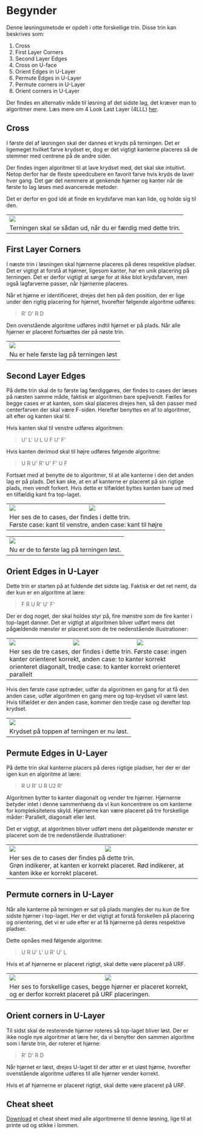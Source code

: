 ﻿# Begynder
Denne løsningsmetode er opdelt i otte forskellige trin. Disse trin kan beskrives som:

1. Cross
2. First Layer Corners
3. Second Layer Edges	
4. Cross on U-face	
5. Orient Edges in U-Layer
6. Permute Edges in U-Layer
7. Permute corners in U-Layer
8. Orient corners in U-Layer		

Der findes en alternativ måde til løsning af det sidste lag, det kræver man to algoritmer mere. Læs mere om 4 Look Last Layer (4LLL) [her](4lll.md).

## Cross
I første del af løsningen skal der dannes et kryds på terningen. Det er ligemeget hvilket farve krydset er, dog er det vigtigt kanterne placeres så de stemmer med centrene på de andre sider.
	
Der findes ingen algoritmer til at lave krydset med, det skal ske intuitivt. Netop derfor har de fleste speedcubere en favorit farve hvis kryds de laver hver gang. Det gør det nemmere at genkende hjørner og kanter når de første to lag løses med avancerede metoder.

Det er derfor en god idé at finde en krydsfarve man kan lide, og holde sig til den.

<table class="cube_table_content">	
	<tr>	
		<td class="cube_table_content_td">		
			<img src="images/beginner/rubiks_cube_cross_up.png" />	
		</td>
	</tr>	
	<tr>		
		<td class="cube_table_content_td">Terningen skal se sådan ud, når du er færdig med dette trin.</td>		
	</tr>		
</table>		
		
## First Layer Corners
I næste trin i løsningen skal hjørnerne placeres på deres respektive pladser. Det er vigtigt at forstå at hjørner, ligesom kanter, har en unik placering på terningen. Det er derfor vigtigt at sørge for at ikke blot krydsfarven, men også lagfarverne passer, når hjørnerne placeres.

Når et hjørne er identificeret, drejes det hen på den position, der er lige under den rigtig placering for hjørnet, hvorefter følgende algoritme udføres:

> R' D' R D

Den ovenstående algoritme udføres indtil hjørnet er på plads. Når alle hjørner er placeret fortsættes der på nøste trin.
		
<table class="cube_table_content">		
	<tr>
		<td class="cube_table_content_td">		
			<img src="images/beginner/rubiks_cube_first_layer_up.png" />		
		</td>
	<tr>
		<td class="cube_table_content_td">Nu er hele første lag på terningen løst</td>		
	</tr>		
</tr>		
</table>		
		
## Second Layer Edges
På dette trin skal de to første lag færdiggøres, der findes to cases der læses på næsten samme måde, faktisk er algoritmen bare spejlvendt. Fælles for begge cases er at kanten, som skal placeres drejes hen, så den passer med centerfarven der skal være F-siden. Herefter benyttes en af to algoritmer, alt efter og kanten skal til.	

Hvis kanten skal til venstre udføres algoritmen:
> U' L' U L U F U' F'
	
Hvis kanten derimod skal til højre udføres følgende algoritme:
> U R U' R' U' F' U F
		
Fortsæt med at benytte de to algoritmer, til at alle kanterne i den det anden lag er på plads. Det kan ske, at en af kanterne er placeret på sin rigtige plads, men vendt forkert. Hvis dette er tilfældet byttes kanten bare ud med en tilfældig kant fra top-laget.

<table class="cube_table_content">		
	<tr>		
		<td class="cube_table_content_td">		
			<img src="images/beginner/rubiks_cube_second_layer_edge_left.png" />		
		</td>		
		<td class="cube_table_content_td">		
			<img src="images/beginner/rubiks_cube_second_layer_edge_right.png" />		
		</td>		
	</tr>		
	<tr>		
		<td class="cube_table_content_td" colspan="2">Her ses de to cases, der findes i dette trin.<br />Første case: kant til venstre, anden case: kant til højre</td>		
	</tr>		
</table>

<table class="cube_table_content">		
	<tr>
		<td class="cube_table_content_td">		
			<img src="images/beginner/rubiks_cube_second_layer_complete.png" />		
		</td>		
	</tr>		
	<tr>		
		<td class="cube_table_content_td" colspan="2">Nu er de to første lag på terningen løst.</td>		
	</tr>		
</table>	

## Orient Edges in U-Layer
Dette trin er starten på at fuldende det sidste lag. Faktisk er det ret nemt, da der kun er en algoritme at lære:

> F R U R' U' F'

Der er dog noget, der skal holdes styr på, fire mønstre som de fire kanter i top-laget danner. Det er vigtigt at algoritmen bliver udført mens det pågældende mønster er placeret som de tre nedenstående illustrationer:

<table class="cube_table_content">		
	<tr>		
		<td class="cube_table_content_td">		
			<img src="images/beginner/rubiks_cube_top_layer_case_1.png" />		
		</td>		
		<td class="cube_table_content_td">		
			<img src="images/beginner/rubiks_cube_top_layer_case_2.png" />		
		</td>		
		<td class="cube_table_content_td">		
			<img src="images/beginner/rubiks_cube_top_layer_case_3.png" />		
		</td>		
	</tr>		
	<tr>		
		<td class="cube_table_content_td" colspan="3">Her ses de tre cases, der findes i dette trin. Første case: ingen kanter orienteret korrekt, anden case: to kanter korrekt orienteret diagonalt, tredje case: to kanter korrekt orienteret parallelt</td>		
	</tr>		
</table>

Hvis den første case optræder, udfør da algoritmen en gang for at få den anden case, udfør algoritmen en gang mere og top-krydset vil være løst. Hvis tilfældet er den anden case, kommer den tredje case og derefter top krydset.

<table class="cube_table_content">		
	<tr>
		<td class="cube_table_content_td">		
			<img src="images/beginner/rubiks_cube_top_cross_complete.png" />	
		</td>		
	</tr>		
	<tr>		
		<td class="cube_table_content_td">Krydset på toppen af terningen er nu løst.</td>		
	</tr>		
</table>		
		
## Permute Edges in U-Layer
På dette trin skal kanterne placers på deres rigtige pladser, her der er der igen kun en algoritme at lære:

> R U R' U R U2 R'

Algoritmen bytter to kanter diagonalt og vender tre hjørner. Hjørnerne betyder intet i denne sammenhæng da vi kun koncentrere os om kanterne for kompleksitetens skyld. Hjørnerne kan være placeret på tre forskellige måder: Parallelt, diagonalt eller løst.

Det er vigtigt, at algoritmen bliver udført mens det pågældende mønster er placeret som de tre nedenstående illustrationer:	
		
<table class="cube_table_content">		
	<tr>		
		<td class="cube_table_content_td">		
			<img src="images/beginner/rubiks_cube_permute_top_layer_cross_case_1.png" />		
		</td>		
		<td class="cube_table_content_td">		
			<img src="images/beginner/rubiks_cube_permute_top_layer_cross_case_2.png" />		
		</td>
	</tr>		
	<tr>		
		<td class="cube_table_content_td" colspan="2">Her ses de to cases der findes på dette trin.<br /> Grøn indikerer, at kanten er korrekt placeret. Rød indikerer, at kanten ikke er korrekt placeret.</td>	
	</tr>
</table>				
		
## Permute corners in U-Layer
Når alle kanterne på terningen er sat på plads mangles der nu kun de fire sidste hjørner i top-laget. Her er det vigtigt at forstå forskellen på placering og orientering, det vi er ude efter er at få hjørnerne på deres respektive pladser.	

Dette opnåes med følgende algoritme:
> U R U' L' U R' U' L

Hvis et af hjørnerne er placeret rigtigt, skal dette være placeret på URF.
<table class="cube_table_content">		
	<tr>
		<td class="cube_table_content_td">		
			<img src="images/beginner/rubiks_cube_urf_correct_oriented.png" />		
		</td>	
		<td class="cube_table_content_td">		
			<img src="images/beginner/rubiks_cube_urf_incorrect_oriented.png" />		
		</td>		
	<tr>		
		<td class="cube_table_content_td" colspan="2">Her ses to forskellige cases, begge hjørner er placeret korrekt, og er derfor korrekt placeret på URF placeringen.</td>		
	</tr>		
</table>		
		
## Orient corners in U-Layer
Til sidst skal de resterende hjørner roteres så top-laget bliver løst. Der er ikke nogle nye algoritmer at lære her, da vi benytter den sammen algoritme som i første trin, der roterer et hjørne:
> R' D' R D
		
Når hjørnet er læst, drejes U-laget til der atter er et uløst hjørne, hvorefter ovenstående algoritme udføres til alle hjørner vender korrekt.

Hvis et af hjørnerne er placeret rigtigt, skal dette være placeret på URF.
		
## Cheat sheet
<a href="cheat-sheet-beginner.pdf">Download</a> et cheat sheet med alle algoritmerne til denne løsning, lige til at printe ud og stikke i lommen.